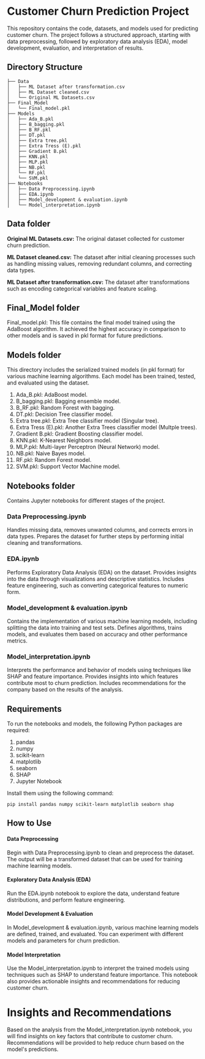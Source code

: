 # Customer Churn Prediction Project

This repository contains the code, datasets, and models used for predicting customer churn. The project follows a structured approach, starting with data preprocessing, followed by exploratory data analysis (EDA), model development, evaluation, and interpretation of results.

## Directory Structure

```
├── Data
│   ├── ML Dataset after transformation.csv
│   ├── ML Dataset cleaned.csv
│   └── Original ML Datasets.csv
├── Final_Model
│   └── Final_model.pkl
├── Models
│   ├── Ada_B.pkl
│   ├── B_bagging.pkl
│   ├── B_RF.pkl
│   ├── DT.pkl
│   ├── Extra tree.pkl
│   ├── Extra Tress (E).pkl
│   ├── Gradient B.pkl
│   ├── KNN.pkl
│   ├── MLP.pkl
│   ├── NB.pkl
│   └── RF.pkl
│   └── SVM.pkl
├── Notebooks
│   ├── Data Preprocessing.ipynb
│   ├── EDA.ipynb
│   ├── Model_development & evaluation.ipynb
│   └── Model_interpretation.ipynb
```

## Data folder

**Original ML Datasets.csv:**
The original dataset collected for customer churn prediction.

**ML Dataset cleaned.csv:**
The dataset after initial cleaning processes such as handling missing values, removing redundant columns, and correcting data types.

**ML Dataset after transformation.csv:**
The dataset after transformations such as encoding categorical variables and feature scaling.

## Final_Model folder

Final_model.pkl:
This file contains the final model trained using the AdaBoost algorithm. It achieved the highest accuracy in comparison to other models and is saved in pkl format for future predictions.

## Models folder

This directory includes the serialized trained models (in pkl format) for various machine learning algorithms. Each model has been trained, tested, and evaluated using the dataset.

1. Ada_B.pkl: AdaBoost model.
2. B_bagging.pkl: Bagging ensemble model.
3. B_RF.pkl: Random Forest with bagging.
4. DT.pkl: Decision Tree classifier model.
5. Extra tree.pkl: Extra Tree classifier model (Singular tree).
6. Extra Tress (E).pkl: Another Extra Trees classifier model (Multple trees).
7. Gradient B.pkl: Gradient Boosting classifier model.
8. KNN.pkl: K-Nearest Neighbors model.
9. MLP.pkl: Multi-layer Perceptron (Neural Network) model.
10. NB.pkl: Naive Bayes model.
11. RF.pkl: Random Forest model.
12. SVM.pkl: Support Vector Machine model.

## Notebooks folder

Contains Jupyter notebooks for different stages of the project.

### Data Preprocessing.ipynb

Handles missing data, removes unwanted columns, and corrects errors in data types.
Prepares the dataset for further steps by performing initial cleaning and transformations.

### EDA.ipynb

Performs Exploratory Data Analysis (EDA) on the dataset.
Provides insights into the data through visualizations and descriptive statistics.
Includes feature engineering, such as converting categorical features to numeric form.

### Model_development & evaluation.ipynb

Contains the implementation of various machine learning models, including splitting the data into training and test sets.
Defines algorithms, trains models, and evaluates them based on accuracy and other performance metrics.

### Model_interpretation.ipynb

Interprets the performance and behavior of models using techniques like SHAP and feature importance.
Provides insights into which features contribute most to churn prediction.
Includes recommendations for the company based on the results of the analysis.

## Requirements

To run the notebooks and models, the following Python packages are required:

1. pandas
2. numpy
3. scikit-learn
4. matplotlib
5. seaborn
6. SHAP
7. Jupyter Notebook

Install them using the following command:

```
pip install pandas numpy scikit-learn matplotlib seaborn shap
```

## How to Use

#### Data Preprocessing

Begin with Data Preprocessing.ipynb to clean and preprocess the dataset.
The output will be a transformed dataset that can be used for training machine learning models.

#### Exploratory Data Analysis (EDA)

Run the EDA.ipynb notebook to explore the data, understand feature distributions, and perform feature engineering.

#### Model Development & Evaluation

In Model_development & evaluation.ipynb, various machine learning models are defined, trained, and evaluated.
You can experiment with different models and parameters for churn prediction.

#### Model Interpretation

Use the Model_interpretation.ipynb to interpret the trained models using techniques such as SHAP to understand feature importance.
This notebook also provides actionable insights and recommendations for reducing customer churn.

# Insights and Recommendations

Based on the analysis from the Model_interpretation.ipynb notebook, you will find insights on key factors that contribute to customer churn.
Recommendations will be provided to help reduce churn based on the model's predictions.
